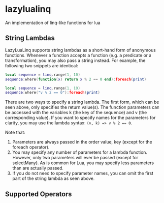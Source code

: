lazylualinq
===========

An implementation of linq-like functions for lua

String Lambdas
--------------

LazyLuaLinq supports string lambdas as a short-hand form of anonymous functions. Whenever a function accepts a function (e.g. a predicate or a transformation), you may also pass a string instead. For example, the following two snippets are identical:

```lua
local sequence = linq.range(1, 10)
sequence:where(function(x) return x % 2 == 0 end):foreach(print)
```

```lua
local sequence = linq.range(1, 10)
sequence:where("v % 2 == 0"):foreach(print)
```

There are two ways to specify a string lambda. The first form, which can be seen above, only specifies the return value(s). The function parameters can be accessed with the variables k (the key of the sequence) and v (the corresponding value). If you want to specify names for the parameters for clarity, you may use the lambda syntax: `(v, k) => v % 2 == 0`.

Note that: 

1. Parameters are always passed in the order value, key (except for the foreach operator).
2. You may specify any number of parameters for a lambda function. However, only two parameters will ever be passed (except for selectMany). As is common for Lua, you may specify less parameters than are actually passed.
3. If you do not need to specify parameter names, you can omit the first part of the string lambda as seen above.

Supported Operators
-------------------

